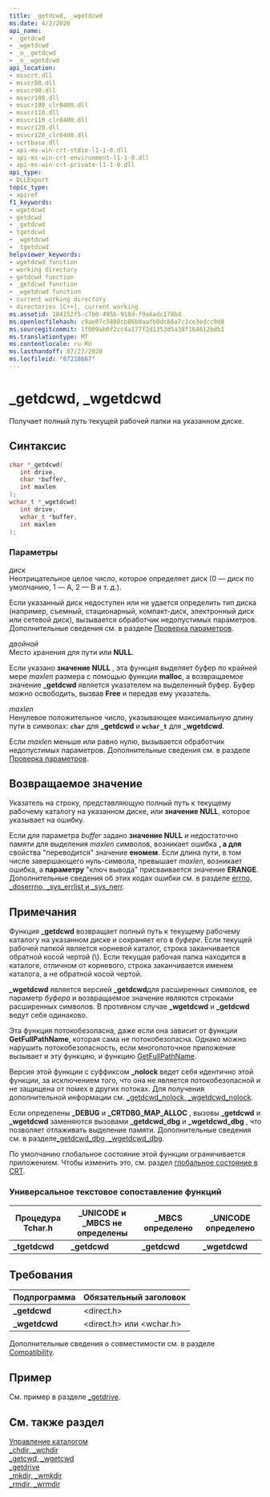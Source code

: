```yaml
---
title: _getdcwd, _wgetdcwd
ms.date: 4/2/2020
api_name:
- _getdcwd
- _wgetdcwd
- _o__getdcwd
- _o__wgetdcwd
api_location:
- msvcrt.dll
- msvcr80.dll
- msvcr90.dll
- msvcr100.dll
- msvcr100_clr0400.dll
- msvcr110.dll
- msvcr110_clr0400.dll
- msvcr120.dll
- msvcr120_clr0400.dll
- ucrtbase.dll
- api-ms-win-crt-stdio-l1-1-0.dll
- api-ms-win-crt-environment-l1-1-0.dll
- api-ms-win-crt-private-l1-1-0.dll
api_type:
- DLLExport
topic_type:
- apiref
f1_keywords:
- wgetdcwd
- getdcwd
- _getdcwd
- tgetdcwd
- _wgetdcwd
- _tgetdcwd
helpviewer_keywords:
- wgetdcwd function
- working directory
- getdcwd function
- _getdcwd function
- _wgetdcwd function
- current working directory
- directories [C++], current working
ms.assetid: 184152f5-c7b0-495b-918d-f9a6adc178bd
ms.openlocfilehash: c9ae07c5880cb86b0aafb0dc66a7c1ce3edcc9d8
ms.sourcegitcommit: 1f009ab0f2cc4a177f2d1353d5a38f164612bdb1
ms.translationtype: MT
ms.contentlocale: ru-RU
ms.lasthandoff: 07/27/2020
ms.locfileid: "87218667"
---
```

# <a name="_getdcwd-_wgetdcwd"></a>_getdcwd, _wgetdcwd

Получает полный путь текущей рабочей папки на указанном диске.

## <a name="syntax"></a>Синтаксис

```C
char *_getdcwd(
   int drive,
   char *buffer,
   int maxlen
);
wchar_t *_wgetdcwd(
   int drive,
   wchar_t *buffer,
   int maxlen
);
```

### <a name="parameters"></a>Параметры

*диск*<br/>
Неотрицательное целое число, которое определяет диск (0 — диск по умолчанию, 1 — A, 2 — B и т. д.).

Если указанный диск недоступен или не удается определить тип диска (например, съемный, стационарный, компакт-диск, электронный диск или сетевой диск), вызывается обработчик недопустимых параметров. Дополнительные сведения см. в разделе [Проверка параметров](../../c-runtime-library/parameter-validation.md).

*двойной*<br/>
Место хранения для пути или **NULL**.

Если указано **значение NULL** , эта функция выделяет буфер по крайней мере *maxlen* размера с помощью функции **malloc**, а возвращаемое значение **_getdcwd** является указателем на выделенный буфер. Буфер можно освободить, вызвав **Free** и передав ему указатель.

*maxlen*<br/>
Ненулевое положительное число, указывающее максимальную длину пути в символах: **`char`** для **_getdcwd** и **`wchar_t`** для **_wgetdcwd**.

Если *maxlen* меньше или равно нулю, вызывается обработчик недопустимых параметров. Дополнительные сведения см. в разделе [Проверка параметров](../../c-runtime-library/parameter-validation.md).

## <a name="return-value"></a>Возвращаемое значение

Указатель на строку, представляющую полный путь к текущему рабочему каталогу на указанном диске, или **значение NULL**, которое указывает на ошибку.

Если для параметра *buffer* задано **значение NULL** и недостаточно памяти для выделения *maxlen* символов, возникает ошибка **, а для** свойства "переводится" значение **еномем**. Если длина пути, в том числе завершающего нуль-символа, превышает *maxlen*, возникает ошибка, а **параметру** "ключ вывода" присваивается значение **ERANGE**. Дополнительные сведения об этих кодах ошибки см. в разделе [errno, _doserrno, _sys_errlist и _sys_nerr](../../c-runtime-library/errno-doserrno-sys-errlist-and-sys-nerr.md).

## <a name="remarks"></a>Примечания

Функция **_getdcwd** возвращает полный путь к текущему рабочему каталогу на указанном диске и сохраняет его в *буфере*. Если текущей рабочей папкой является корневой каталог, строка заканчивается обратной косой чертой (\\). Если текущая рабочая папка находится в каталоге, отличном от корневого, строка заканчивается именем каталога, а не обратной косой чертой.

**_wgetdcwd** является версией **_getdcwd**для расширенных символов, ее параметр *буфера* и возвращаемое значение являются строками расширенных символов. В противном случае **_wgetdcwd** и **_getdcwd** ведут себя одинаково.

Эта функция потокобезопасна, даже если она зависит от функции **GetFullPathName**, которая сама не потокобезопасна. Однако можно нарушить потокобезопасность, если многопоточное приложение вызывает и эту функцию, и функцию [GetFullPathName](/windows/win32/api/fileapi/nf-fileapi-getfullpathnamew).

Версия этой функции с суффиксом **_nolock** ведет себя идентично этой функции, за исключением того, что она не является потокобезопасной и не защищена от помех в других потоках. Для получения дополнительной информации см. [_getdcwd_nolock, _wgetdcwd_nolock](getdcwd-nolock-wgetdcwd-nolock.md).

Если определены **_DEBUG** и **_CRTDBG_MAP_ALLOC** , вызовы **_getdcwd** и **_wgetdcwd** заменяются вызовами **_getdcwd_dbg** и **_wgetdcwd_dbg** , что позволяет отлаживать выделение памяти. Дополнительные сведения см. в разделе[_getdcwd_dbg, _wgetdcwd_dbg](getdcwd-dbg-wgetdcwd-dbg.md).

По умолчанию глобальное состояние этой функции ограничивается приложением. Чтобы изменить это, см. раздел [глобальное состояние в CRT](../global-state.md).

### <a name="generic-text-routine-mappings"></a>Универсальное текстовое сопоставление функций

|Процедура Tchar.h|_UNICODE и _MBCS не определены|_MBCS определено|_UNICODE определено|
|---------------------|--------------------------------------|--------------------|-----------------------|
|**_tgetdcwd**|**_getdcwd**|**_getdcwd**|**_wgetdcwd**|

## <a name="requirements"></a>Требования

|Подпрограмма|Обязательный заголовок|
|-------------|---------------------|
|**_getdcwd**|\<direct.h>|
|**_wgetdcwd**|\<direct.h> или \<wchar.h>|

Дополнительные сведения о совместимости см. в разделе [Compatibility](../../c-runtime-library/compatibility.md).

## <a name="example"></a>Пример

См. пример в разделе [_getdrive](getdrive.md).

## <a name="see-also"></a>См. также раздел

[Управление каталогом](../../c-runtime-library/directory-control.md)<br/>
[_chdir, _wchdir](chdir-wchdir.md)<br/>
[_getcwd, _wgetcwd](getcwd-wgetcwd.md)<br/>
[_getdrive](getdrive.md)<br/>
[_mkdir, _wmkdir](mkdir-wmkdir.md)<br/>
[_rmdir, _wrmdir](rmdir-wrmdir.md)<br/>
